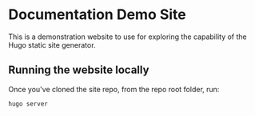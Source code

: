 # Documentation Demo Site

This is a demonstration website to use for exploring the capability of the Hugo static site generator.

## Running the website locally

Once you've cloned the site repo, from the repo root folder, run:

```
hugo server
```
